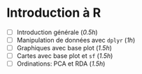 # Introduction à R

- [ ] Introduction générale (*0.5h*)
- [ ] Manipulation de données avec `dplyr` (*1h*)
- [ ] Graphiques avec base plot (*1.5h*)
- [ ] Cartes avec base plot et `sf` (*1.5h*)
- [ ] Ordinations: PCA et RDA (*1.5h*)
